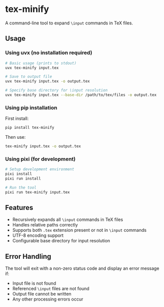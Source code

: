 # tex-minify

A command-line tool to expand `\input` commands in TeX files.

## Usage

### Using uvx (no installation required)

```bash
# Basic usage (prints to stdout)
uvx tex-minify input.tex

# Save to output file
uvx tex-minify input.tex -o output.tex

# Specify base directory for \input resolution
uvx tex-minify input.tex --base-dir /path/to/tex/files -o output.tex
```

### Using pip installation

First install:
```bash
pip install tex-minify
```

Then use:
```bash
tex-minify input.tex -o output.tex
```

### Using pixi (for development)

```bash
# Setup development environment
pixi install
pixi run install

# Run the tool
pixi run tex-minify input.tex
```

## Features

- Recursively expands all `\input` commands in TeX files
- Handles relative paths correctly
- Supports both `.tex` extension present or not in `\input` commands
- UTF-8 encoding support
- Configurable base directory for input resolution

## Error Handling

The tool will exit with a non-zero status code and display an error message if:
- Input file is not found
- Referenced `\input` files are not found
- Output file cannot be written
- Any other processing errors occur 
